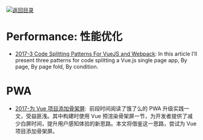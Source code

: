 [![返回目录](https://parg.co/UGo)](https://parg.co/b4z) 


# Performance: 性能优化

* [2017-3 Code Splitting Patterns For VueJS and Webpack](https://parg.co/bDP): In this article I’ll present three patterns for code splitting a Vue.js single page app, By page, By page fold, By condition.

# PWA

* [2017-为 Vue 项目添加骨架屏](https://zhuanlan.zhihu.com/p/28465598):  前段时间阅读了饿了么的 PWA 升级实践一文，受益匪浅。其中构建时使用 Vue 预渲染骨架屏一节，为开发者提供了减少白屏时间，提升用户感知体验的新思路。本文将借鉴这一思路，尝试为 Vue 项目添加骨架屏。
